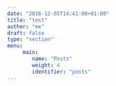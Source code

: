 ```yaml
---
date: "2016-12-05T14:41:00+01:00"
title: "test"
author: "me"
draft: false
type: "section"
menu:
     main:
        name: "Posts"
        weight: 4
        identifier: "posts"
---
```

